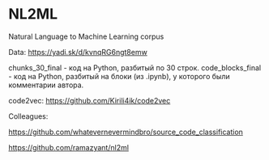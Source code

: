# NL2ML
Natural Language to Machine Learning corpus

Data: https://yadi.sk/d/kvnqRG6ngt8emw

chunks_30_final - код на Python, разбитый по 30 строк. code_blocks_final - код на Python, разбитый на блоки (из .ipynb), у которого были комментарии автора.

code2vec: https://github.com/Kirili4ik/code2vec

Colleagues:

https://github.com/whatevernevermindbro/source_code_classification

https://github.com/ramazyant/nl2ml
